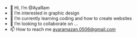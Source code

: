 - 👋 Hi, I’m @AyaRam
- 👀 I’m interested in graphic design 
- 🌱 I’m currently learning coding and how to create websites 
- 💞️ I’m looking to collaborate on ...
- 📫 How to reach me ayaramazan.0506@gmail.com

<!---
AyaRam/AyaRam is a ✨ special ✨ repository because its `README.md` (this file) appears on your GitHub profile.
You can click the Preview link to take a look at your changes.
--->
